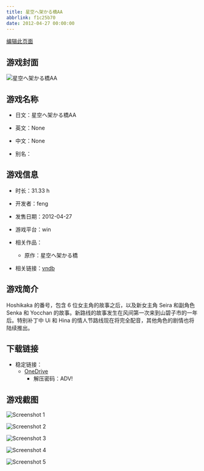 ```yaml
---
title: 星空へ架かる橋AA
abbrlink: f1c25b70
date: 2012-04-27 00:00:00
---
```

[编辑此页面](https://github.com/ACG-3/ADV3-source/blob/main/source/_posts/games/%E6%98%9F%E7%A9%BA%E3%81%B8%E6%9E%B6%E3%81%8B%E3%82%8B%E6%A9%8BAA.md)

## 游戏封面

![星空へ架かる橋AA](https://pan.timero.xyz/d/onedrive/img_lib_001/%E6%98%9F%E7%A9%BA%E3%81%B8%E6%9E%B6%E3%81%8B%E3%82%8B%E6%A9%8BAA_cover.avif)


## 游戏名称

- 日文：星空へ架かる橋AA
- 英文：None
- 中文：None

- 别名：


## 游戏信息

- 时长：31.33 h
- 开发者：feng
- 发售日期：2012-04-27
- 游戏平台：win
- 相关作品：
   - 原作：星空へ架かる橋

- 相关链接：[vndb](https://vndb.org/v8309)


## 游戏简介

Hoshikaka 的番号，包含 6 位女主角的故事之后，以及新女主角 Seira 和副角色 Senka 和 Yocchan 的故事。新路线的故事发生在风间第一次来到山碧子市的一年后。特别补丁中 Ui 和 Hina 的情人节路线现在将完全配音，其他角色的剧情也将陆续推出。




## 下载链接

- 稳定链接：
    - [OneDrive](https://pan.timero.xyz/onedrive/adv_lib_001/%E6%98%9F%E7%A9%BA%E3%81%B8%E6%9E%B6%E3%81%8B%E3%82%8B%E6%A9%8BAA)
        - 解压密码：ADV!



## 游戏截图


![Screenshot 1](https://pan.timero.xyz/d/onedrive/img_lib_001/%E6%98%9F%E7%A9%BA%E3%81%B8%E6%9E%B6%E3%81%8B%E3%82%8B%E6%A9%8BAA_Screenshot_1.avif)

![Screenshot 2](https://pan.timero.xyz/d/onedrive/img_lib_001/%E6%98%9F%E7%A9%BA%E3%81%B8%E6%9E%B6%E3%81%8B%E3%82%8B%E6%A9%8BAA_Screenshot_2.avif)

![Screenshot 3](https://pan.timero.xyz/d/onedrive/img_lib_001/%E6%98%9F%E7%A9%BA%E3%81%B8%E6%9E%B6%E3%81%8B%E3%82%8B%E6%A9%8BAA_Screenshot_3.avif)

![Screenshot 4](https://pan.timero.xyz/d/onedrive/img_lib_001/%E6%98%9F%E7%A9%BA%E3%81%B8%E6%9E%B6%E3%81%8B%E3%82%8B%E6%A9%8BAA_Screenshot_4.avif)

![Screenshot 5](https://pan.timero.xyz/d/onedrive/img_lib_001/%E6%98%9F%E7%A9%BA%E3%81%B8%E6%9E%B6%E3%81%8B%E3%82%8B%E6%A9%8BAA_Screenshot_5.avif)

